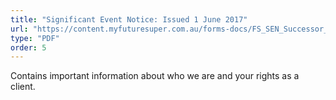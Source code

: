 ```yaml
---
title: "Significant Event Notice: Issued 1 June 2017"
url: "https://content.myfuturesuper.com.au/forms-docs/FS_SEN_Successor_Fund_Transfer_1_June_2017.pdf?_gl=1*1wsdhd0*_gcl_aw*R0NMLjE1OTcyOTQwNTUuRUFJYUlRb2JDaE1JMWJYZ182LVg2d0lWTzhFV0JSMTlid0F0RUFBWUFTQUFFZ0tVVXZEX0J3RQ..&_ga=2.78210772.1125568384.1597024732-1208700331.1590113700&_gac=1.254018876.1597294055.EAIaIQobChMI1bXg_6-X6wIVO8EWBR19bwAtEAAYASAAEgKUUvD_BwE"
type: "PDF"
order: 5
---
```


Contains important information about who we are and your rights as a client.

